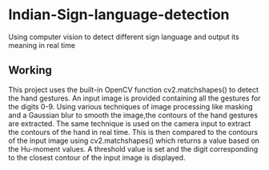 # Indian-Sign-language-detection
Using computer vision to detect different sign language and output its meaning in real time




## Working
This project uses the built-in OpenCV function cv2.matchshapes() to detect the hand gestures. An input image is provided containing all the gestures for the digits 0-9. Using various techniques of image processing like masking and a Gaussian blur to smooth the image,the contours of the hand gestures are extracted. The same technique is used on the camera input to extract the contours of the hand in real time. This is then compared to the contours of the input image using cv2.matchshapes() which returns a value based on the Hu-moment values. A threshold value is set and the digit corresponding to the closest contour of the input image is displayed.  

